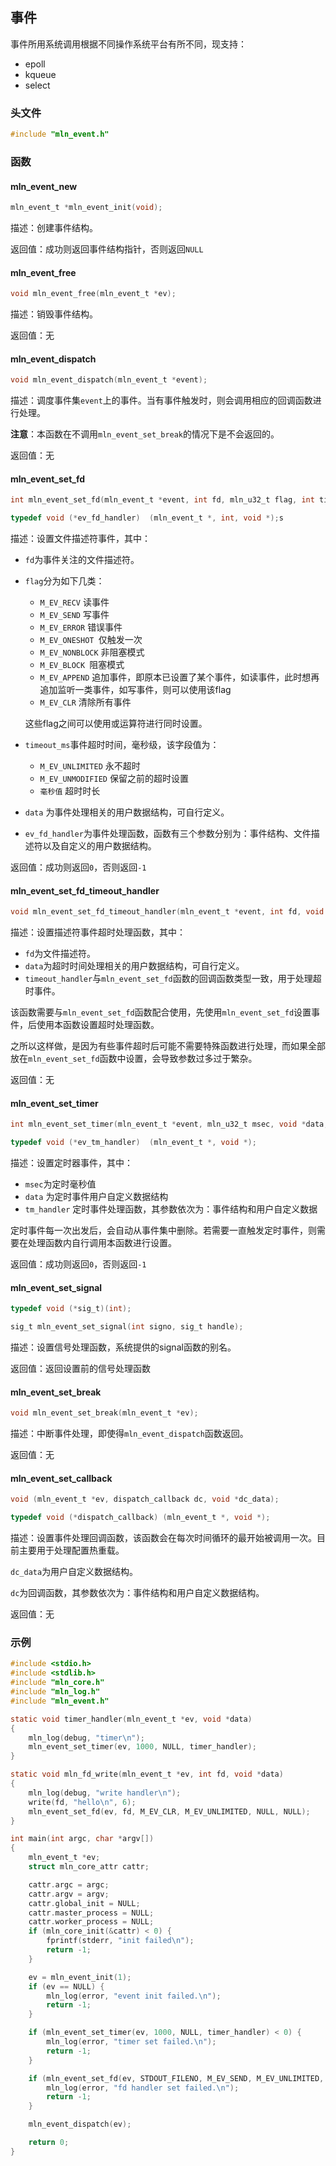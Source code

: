 ## 事件

事件所用系统调用根据不同操作系统平台有所不同，现支持：

- epoll
- kqueue
- select



### 头文件

```c
#include "mln_event.h"
```



### 函数



#### mln_event_new

```c
mln_event_t *mln_event_init(void);
```

描述：创建事件结构。

返回值：成功则返回事件结构指针，否则返回`NULL`



#### mln_event_free

```c
void mln_event_free(mln_event_t *ev);
```

描述：销毁事件结构。

返回值：无



#### mln_event_dispatch

```c
void mln_event_dispatch(mln_event_t *event);
```

描述：调度事件集`event`上的事件。当有事件触发时，则会调用相应的回调函数进行处理。

**注意**：本函数在不调用`mln_event_set_break`的情况下是不会返回的。

返回值：无



#### mln_event_set_fd

```c
int mln_event_set_fd(mln_event_t *event, int fd, mln_u32_t flag, int timeout_ms, void *data, ev_fd_handler fd_handler);

typedef void (*ev_fd_handler)  (mln_event_t *, int, void *);s
```

描述：设置文件描述符事件，其中：

- `fd`为事件关注的文件描述符。

- `flag`分为如下几类：

  - `M_EV_RECV` 读事件
  - `M_EV_SEND` 写事件
  - `M_EV_ERROR` 错误事件
  - `M_EV_ONESHOT `仅触发一次
  - `M_EV_NONBLOCK` 非阻塞模式
  - `M_EV_BLOCK `阻塞模式
  - `M_EV_APPEND` 追加事件，即原本已设置了某个事件，如读事件，此时想再追加监听一类事件，如写事件，则可以使用该flag
  - `M_EV_CLR` 清除所有事件

  这些flag之间可以使用或运算符进行同时设置。

- `timeout_ms`事件超时时间，毫秒级，该字段值为：

  - `M_EV_UNLIMITED` 永不超时
  - `M_EV_UNMODIFIED` 保留之前的超时设置
  - `毫秒值` 超时时长

- `data` 为事件处理相关的用户数据结构，可自行定义。

- `ev_fd_handler`为事件处理函数，函数有三个参数分别为：事件结构、文件描述符以及自定义的用户数据结构。

返回值：成功则返回`0`，否则返回`-1`



#### mln_event_set_fd_timeout_handler

```c
void mln_event_set_fd_timeout_handler(mln_event_t *event, int fd, void *data, ev_fd_handler timeout_handler);
```

描述：设置描述符事件超时处理函数，其中：

- `fd`为文件描述符。
- `data`为超时时间处理相关的用户数据结构，可自行定义。
- `timeout_handler`与`mln_event_set_fd`函数的回调函数类型一致，用于处理超时事件。

该函数需要与`mln_event_set_fd`函数配合使用，先使用`mln_event_set_fd`设置事件，后使用本函数设置超时处理函数。

之所以这样做，是因为有些事件超时后可能不需要特殊函数进行处理，而如果全部放在`mln_event_set_fd`函数中设置，会导致参数过多过于繁杂。

返回值：无



#### mln_event_set_timer

```c
int mln_event_set_timer(mln_event_t *event, mln_u32_t msec, void *data, ev_tm_handler tm_handler);

typedef void (*ev_tm_handler)  (mln_event_t *, void *);
```

描述：设置定时器事件，其中：

- `msec`为定时毫秒值
- `data` 为定时事件用户自定义数据结构
- `tm_handler` 定时事件处理函数，其参数依次为：事件结构和用户自定义数据

定时事件每一次出发后，会自动从事件集中删除。若需要一直触发定时事件，则需要在处理函数内自行调用本函数进行设置。

返回值：成功则返回`0`，否则返回`-1`



#### mln_event_set_signal

```c
typedef void (*sig_t)(int);

sig_t mln_event_set_signal(int signo, sig_t handle);
```

描述：设置信号处理函数，系统提供的signal函数的别名。

返回值：返回设置前的信号处理函数



#### mln_event_set_break

```c
void mln_event_set_break(mln_event_t *ev);
```

描述：中断事件处理，即使得`mln_event_dispatch`函数返回。

返回值：无



#### mln_event_set_callback

```c
void (mln_event_t *ev, dispatch_callback dc, void *dc_data);

typedef void (*dispatch_callback) (mln_event_t *, void *);
```

描述：设置事件处理回调函数，该函数会在每次时间循环的最开始被调用一次。目前主要用于处理配置热重载。

`dc_data`为用户自定义数据结构。

`dc`为回调函数，其参数依次为：事件结构和用户自定义数据结构。

返回值：无



### 示例

```c
#include <stdio.h>
#include <stdlib.h>
#include "mln_core.h"
#include "mln_log.h"
#include "mln_event.h"

static void timer_handler(mln_event_t *ev, void *data)
{
    mln_log(debug, "timer\n");
    mln_event_set_timer(ev, 1000, NULL, timer_handler);
}

static void mln_fd_write(mln_event_t *ev, int fd, void *data)
{
    mln_log(debug, "write handler\n");
    write(fd, "hello\n", 6);
    mln_event_set_fd(ev, fd, M_EV_CLR, M_EV_UNLIMITED, NULL, NULL);
}

int main(int argc, char *argv[])
{
    mln_event_t *ev;
    struct mln_core_attr cattr;

    cattr.argc = argc;
    cattr.argv = argv;
    cattr.global_init = NULL;
    cattr.master_process = NULL;
    cattr.worker_process = NULL;
    if (mln_core_init(&cattr) < 0) {
        fprintf(stderr, "init failed\n");
        return -1;
    }

    ev = mln_event_init(1);
    if (ev == NULL) {
        mln_log(error, "event init failed.\n");
        return -1;
    }

    if (mln_event_set_timer(ev, 1000, NULL, timer_handler) < 0) {
        mln_log(error, "timer set failed.\n");
        return -1;
    }

    if (mln_event_set_fd(ev, STDOUT_FILENO, M_EV_SEND, M_EV_UNLIMITED, NULL, mln_fd_write) < 0) {
        mln_log(error, "fd handler set failed.\n");
        return -1;
    }

    mln_event_dispatch(ev);

    return 0;
}
```

